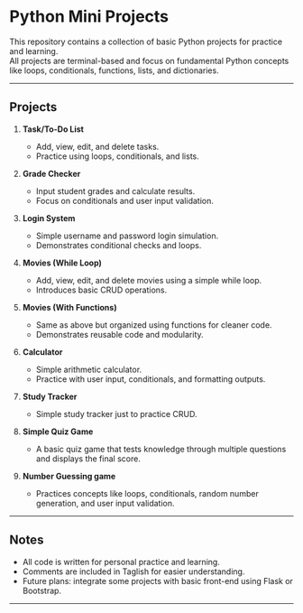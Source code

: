 # Python Mini Projects

This repository contains a collection of basic Python projects for practice and learning.  
All projects are terminal-based and focus on fundamental Python concepts like loops, conditionals, functions, lists, and dictionaries.

---

## Projects

1. **Task/To-Do List**  
   - Add, view, edit, and delete tasks.
   - Practice using loops, conditionals, and lists.

2. **Grade Checker**  
   - Input student grades and calculate results.
   - Focus on conditionals and user input validation.

3. **Login System**  
   - Simple username and password login simulation.
   - Demonstrates conditional checks and loops.

4. **Movies (While Loop)**  
   - Add, view, edit, and delete movies using a simple while loop.
   - Introduces basic CRUD operations.

5. **Movies (With Functions)**  
   - Same as above but organized using functions for cleaner code.
   - Demonstrates reusable code and modularity.

6. **Calculator**  
   - Simple arithmetic calculator.
   - Practice with user input, conditionals, and formatting outputs.

7. **Study Tracker**
   - Simple study tracker just to practice CRUD.

8. **Simple Quiz Game**
   - A basic quiz game that tests knowledge through multiple questions and displays the final score.
   
9. **Number Guessing game**
   - Practices concepts like loops, conditionals, random number generation, and user input validation.
---

## Notes

- All code is written for personal practice and learning.  
- Comments are included in Taglish for easier understanding.  
- Future plans: integrate some projects with basic front-end using Flask or Bootstrap.

---
